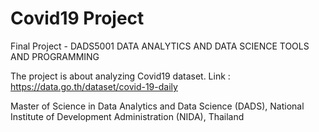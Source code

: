 # Covid19 Project
Final Project - DADS5001 DATA ANALYTICS AND DATA SCIENCE TOOLS AND PROGRAMMING

The project is about analyzing Covid19 dataset. Link : https://data.go.th/dataset/covid-19-daily

Master of Science in Data Analytics and Data Science (DADS), National Institute of Development Administration (NIDA), Thailand
